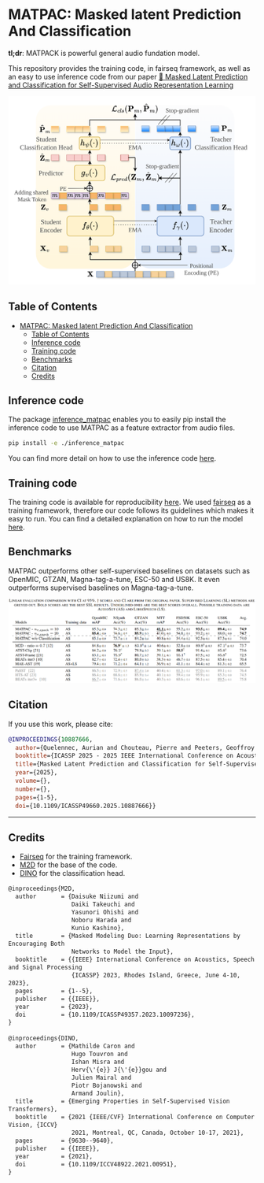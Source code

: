 # MATPAC: Masked latent Prediction And Classification

**tl;dr**: MATPACK is powerful general audio fundation model.

This repository provides the training code, in fairseq framework, as well as an easy to use inference code from our paper [📝 Masked Latent Prediction and Classification for Self-Supervised Audio Representation Learning](https://ieeexplore.ieee.org/document/10887666)

![MATPAC](./assets/MATPAC.png)

## Table of Contents
- [MATPAC: Masked latent Prediction And Classification](#matpac-masked-latent-prediction-and-classification)
  - [Table of Contents](#table-of-contents)
  - [Inference code](#inference-code)
  - [Training code](#training-code)
  - [Benchmarks](#benchmarks)
  - [Citation](#citation)
  - [Credits](#credits)

## Inference code

The package [inference_matpac](./inference_matpac/) enables you to easily pip install the inference code to use MATPAC as a feature extractor from audio files.

```bash
pip install -e ./inference_matpac 
```

You can find more detail on how to use the inference code [here](./inference_matpac/README.md).

## Training code

The training code is available for reproducibility [here](./training_matpac/). We used [fairseq](https://github.com/facebookresearch/fairseq) as a training framework, therefore our code follows its guidelines which makes it easy to run. 
You can find a detailed explanation on how to run the model [here](./training_matpac/README.md).

## Benchmarks
MATPAC outperforms other self-supervised baselines on datasets such as OpenMIC, GTZAN, Magna-tag-a-tune, ESC-50 and US8K. It even outperforms supervised baselines on Magna-tag-a-tune.

![Bencmarks](./assets/table_results.png)


## Citation

If you use this work, please cite:
```bibtex
@INPROCEEDINGS{10887666,
  author={Quelennec, Aurian and Chouteau, Pierre and Peeters, Geoffroy and Essid, Slim},
  booktitle={ICASSP 2025 - 2025 IEEE International Conference on Acoustics, Speech and Signal Processing (ICASSP)}, 
  title={Masked Latent Prediction and Classification for Self-Supervised Audio Representation Learning}, 
  year={2025},
  volume={},
  number={},
  pages={1-5},
  doi={10.1109/ICASSP49660.2025.10887666}}
```

---

## Credits

- [Fairseq](https://github.com/facebookresearch/fairseq) for the training framework. 
- [M2D](https://github.com/nttcslab/m2d/tree/master) for the base of the code.
- [DINO](https://github.com/facebookresearch/dino) for the classification head.

```
@inproceedings{M2D,
  author       = {Daisuke Niizumi and
                  Daiki Takeuchi and
                  Yasunori Ohishi and
                  Noboru Harada and
                  Kunio Kashino},
  title        = {Masked Modeling Duo: Learning Representations by Encouraging Both
                  Networks to Model the Input},
  booktitle    = {{IEEE} International Conference on Acoustics, Speech and Signal Processing
                  {ICASSP} 2023, Rhodes Island, Greece, June 4-10, 2023},
  pages        = {1--5},
  publisher    = {{IEEE}},
  year         = {2023},
  doi          = {10.1109/ICASSP49357.2023.10097236},
}

@inproceedings{DINO,
  author       = {Mathilde Caron and
                  Hugo Touvron and
                  Ishan Misra and
                  Herv{\'{e}} J{\'{e}}gou and
                  Julien Mairal and
                  Piotr Bojanowski and
                  Armand Joulin},
  title        = {Emerging Properties in Self-Supervised Vision Transformers},
  booktitle    = {2021 {IEEE/CVF} International Conference on Computer Vision, {ICCV}
                  2021, Montreal, QC, Canada, October 10-17, 2021},
  pages        = {9630--9640},
  publisher    = {{IEEE}},
  year         = {2021},
  doi          = {10.1109/ICCV48922.2021.00951},
}

```
